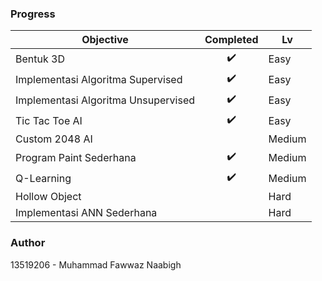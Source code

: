### Progress

| Objective                           | Completed | Lv     |
|-------------------------------------|:---------:|--------|
| Bentuk 3D                           |     ✔️     | Easy   |
| Implementasi Algoritma Supervised   |     ✔️     | Easy   |
| Implementasi Algoritma Unsupervised |     ✔️     | Easy   |
| Tic Tac Toe AI                      |     ✔️     | Easy   |
| Custom 2048 AI                      |           | Medium |
| Program Paint Sederhana             |     ✔️     | Medium |
| Q-Learning                          |     ✔️     | Medium |
| Hollow Object                       |           | Hard   |
| Implementasi ANN Sederhana          |           | Hard   |

### Author
13519206 - Muhammad Fawwaz Naabigh
